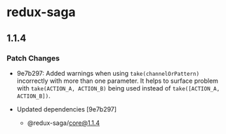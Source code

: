 # redux-saga

## 1.1.4
### Patch Changes

- 9e7b297: Added warnings when using `take(channelOrPattern)` incorrectly with more than one parameter. It helps to surface problem with `take(ACTION_A, ACTION_B)` being used instead of `take([ACTION_A, ACTION_B])`.

- Updated dependencies [9e7b297]
  - @redux-saga/core@1.1.4
